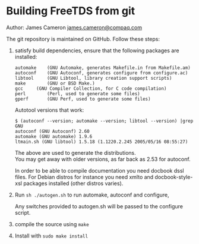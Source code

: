 Building FreeTDS from git
====

Author: James Cameron <james.cameron@compaq.com>

The git repository is maintained on GitHub. Follow these steps:

1. satisfy build dependencies, ensure that the following packages are
   installed:

	```
	automake	(GNU Automake, generates Makefile.in from Makefile.am)
	autoconf	(GNU Autoconf, generates configure from configure.ac)
	libtool		(GNU Libtool, library creation support scripts)
	make		(GNU or BSD Make.)
	gcc		(GNU Compiler Collection, for C code compilation)
	perl		(Perl, used to generate some files)
	gperf		(GNU Perf, used to generate some files)
	```

	Autotool versions that work:
	```	
	$ (autoconf --version; automake --version; libtool --version) |grep GNU
	autoconf (GNU Autoconf) 2.60
	automake (GNU automake) 1.9.6
	ltmain.sh (GNU libtool) 1.5.18 (1.1220.2.245 2005/05/16 08:55:27)
	```
	
	The above are used to generate the distributions.  
	You may get away with older versions, as far back as 2.53 for autoconf.
	
	In order to be able to compile documentation you need docbook dssl
	files. For Debian distros for instance you need xmlto and
	docbook-style-xsl packages installed (other distros varies).

2. Run `sh ./autogen.sh` to run automake, autoconf and configure,

   Any switches provided to autogen.sh will be passed to the configure script.   

3. compile the source using `make`

4. Install with `sudo make install`
